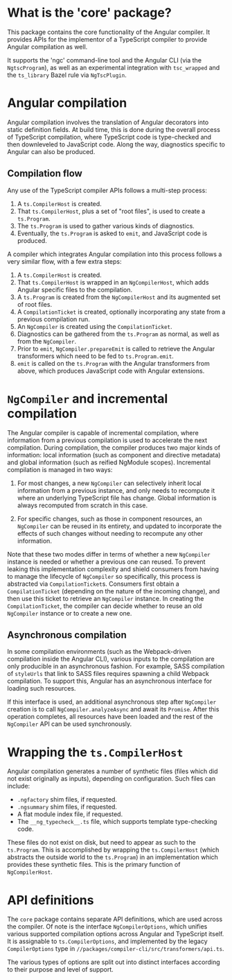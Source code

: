 # What is the 'core' package?

This package contains the core functionality of the Angular compiler. It provides APIs for the implementor of a TypeScript compiler to provide Angular compilation as well.

It supports the 'ngc' command-line tool and the Angular CLI (via the `NgtscProgram`), as well as an experimental integration with `tsc_wrapped` and the `ts_library` Bazel rule via `NgTscPlugin`.

# Angular compilation

Angular compilation involves the translation of Angular decorators into static definition fields. At build time, this is done during the overall process of TypeScript compilation, where TypeScript code is type-checked and then downleveled to JavaScript code. Along the way, diagnostics specific to Angular can also be produced.

## Compilation flow

Any use of the TypeScript compiler APIs follows a multi-step process:

1. A `ts.CompilerHost` is created.
2. That `ts.CompilerHost`, plus a set of "root files", is used to create a `ts.Program`.
3. The `ts.Program` is used to gather various kinds of diagnostics.
4. Eventually, the `ts.Program` is asked to `emit`, and JavaScript code is produced.

A compiler which integrates Angular compilation into this process follows a very similar flow, with a few extra steps:

1. A `ts.CompilerHost` is created.
2. That `ts.CompilerHost` is wrapped in an `NgCompilerHost`, which adds Angular specific files to the compilation.
3. A `ts.Program` is created from the `NgCompilerHost` and its augmented set of root files.
4. A `CompilationTicket` is created, optionally incorporating any state from a previous compilation run.
4. An `NgCompiler` is created using the `CompilationTicket`.
5. Diagnostics can be gathered from the `ts.Program` as normal, as well as from the `NgCompiler`.
6. Prior to `emit`, `NgCompiler.prepareEmit` is called to retrieve the Angular transformers which need to be fed to `ts.Program.emit`.
7. `emit` is called on the `ts.Program` with the Angular transformers from above, which produces JavaScript code with Angular extensions.

# `NgCompiler` and incremental compilation

The Angular compiler is capable of incremental compilation, where information from a previous compilation is used to accelerate the next compilation. During compilation, the compiler produces two major kinds of information: local information (such as component and directive metadata) and global information (such as reified NgModule scopes). Incremental compilation is managed in two ways:

1. For most changes, a new `NgCompiler` can selectively inherit local information from a previous instance, and only needs to recompute it where an underlying TypeScript file has change. Global information is always recomputed from scratch in this case.

2. For specific changes, such as those in component resources, an `NgCompiler` can be reused in its entirety, and updated to incorporate the effects of such changes without needing to recompute any other information.

Note that these two modes differ in terms of whether a new `NgCompiler` instance is needed or whether a previous one can reused. To prevent leaking this implementation complexity and shield consumers from having to manage the lifecycle of `NgCompiler` so specifically, this process is abstracted via `CompilationTicket`s. Consumers first obtain a `CompilationTicket` (depending on the nature of the incoming change), and then use this ticket to retrieve an `NgCompiler` instance. In creating the `CompilationTicket`, the compiler can decide whether to reuse an old `NgCompiler` instance or to create a new one.

## Asynchronous compilation

In some compilation environments (such as the Webpack-driven compilation inside the Angular CLI), various inputs to the compilation are only producible in an asynchronous fashion. For example, SASS compilation of `styleUrls` that link to SASS files requires spawning a child Webpack compilation. To support this, Angular has an asynchronous interface for loading such resources.

If this interface is used, an additional asynchronous step after `NgCompiler` creation is to call `NgCompiler.analyzeAsync` and await its `Promise`. After this operation completes, all resources have been loaded and the rest of the `NgCompiler` API can be used synchronously.

# Wrapping the `ts.CompilerHost`

Angular compilation generates a number of synthetic files (files which did not exist originally as inputs), depending on configuration. Such files can include:

* `.ngfactory` shim files, if requested.
* `.ngsummary` shim files, if requested.
* A flat module index file, if requested.
* The `__ng_typecheck__.ts` file, which supports template type-checking code.

These files do not exist on disk, but need to appear as such to the `ts.Program`. This is accomplished by wrapping the `ts.CompilerHost` (which abstracts the outside world to the `ts.Program`) in an implementation which provides these synthetic files. This is the primary function of `NgCompilerHost`.

# API definitions

The `core` package contains separate API definitions, which are used across the compiler. Of note is the interface `NgCompilerOptions`, which unifies various supported compilation options across Angular and TypeScript itself. It is assignable to `ts.CompilerOptions`, and implemented by the legacy `CompilerOptions` type in `//packages/compiler-cli/src/transformers/api.ts`.

The various types of options are split out into distinct interfaces according to their purpose and level of support.
